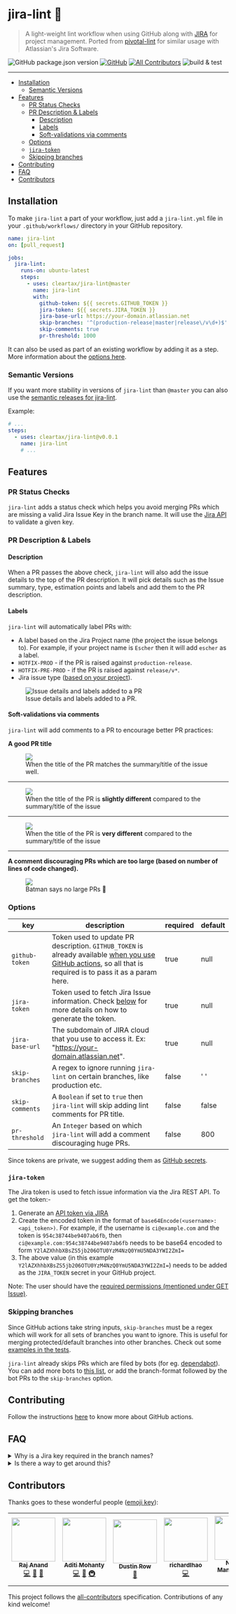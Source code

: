 # jira-lint 🧹

> A light-weight lint workflow when using GitHub along with [JIRA][jira] for project management.
> Ported from [pivotal-lint](https://github.com/ClearTax/pivotal-lint/) for similar usage with Atlassian's Jira Software.

![GitHub package.json version](https://img.shields.io/github/package-json/v/cleartax/jira-lint?style=flat-square)
[![GitHub](https://img.shields.io/github/license/cleartax/jira-lint?style=flat-square)](https://github.com/cleartax/jira-lint/blob/master/LICENSE.md)
[![All Contributors](https://img.shields.io/badge/all_contributors-2-orange.svg?style=flat-square)](#contributors)
![build & test](https://github.com/ClearTax/jira-lint/workflows/lint,%20build%20&%20test/badge.svg)

---

<!-- toc -->

- [Installation](#installation)
  - [Semantic Versions](#semantic-versions)
- [Features](#features)
  - [PR Status Checks](#pr-status-checks)
  - [PR Description & Labels](#pr-description--labels)
    - [Description](#description)
    - [Labels](#labels)
    - [Soft-validations via comments](#soft-validations-via-comments)
  - [Options](#options)
  - [`jira-token`](#jira-token)
  - [Skipping branches](#skipping-branches)
- [Contributing](#contributing)
- [FAQ](#faq)
- [Contributors](#contributors)

<!-- tocstop -->

## Installation

To make `jira-lint` a part of your workflow, just add a `jira-lint.yml` file in your `.github/workflows/` directory in your GitHub repository.

```yml
name: jira-lint
on: [pull_request]

jobs:
  jira-lint:
    runs-on: ubuntu-latest
    steps:
      - uses: cleartax/jira-lint@master
        name: jira-lint
        with:
          github-token: ${{ secrets.GITHUB_TOKEN }}
          jira-token: ${{ secrets.JIRA_TOKEN }}
          jira-base-url: https://your-domain.atlassian.net
          skip-branches: '^(production-release|master|release\/v\d+)$'
          skip-comments: true
          pr-threshold: 1000
```

It can also be used as part of an existing workflow by adding it as a step. More information about the [options here](#options).

### Semantic Versions

If you want more stability in versions of `jira-lint` than `@master` you can also use the [semantic releases for jira-lint](https://github.com/cleartax/jira-lint/releases).

Example:

```yaml
# ...
steps:
  - uses: cleartax/jira-lint@v0.0.1
    name: jira-lint
    # ...
```

## Features

### PR Status Checks

`jira-lint` adds a status check which helps you avoid merging PRs which are missing a valid Jira Issue Key in the branch name. It will use the [Jira API](https://developer.atlassian.com/cloud/jira/platform/rest/v3/) to validate a given key.

### PR Description & Labels

#### Description

When a PR passes the above check, `jira-lint` will also add the issue details to the top of the PR description. It will pick details such as the Issue summary, type, estimation points and labels and add them to the PR description.

#### Labels

`jira-lint` will automatically label PRs with:

- A label based on the Jira Project name (the project the issue belongs to). For example, if your project name is `Escher` then it will add `escher` as a label.
- `HOTFIX-PROD` - if the PR is raised against `production-release`.
- `HOTFIX-PRE-PROD` - if the PR is raised against `release/v*`.
- Jira issue type ([based on your project](https://confluence.atlassian.com/adminjiracloud/issue-types-844500742.html)).

<figure>
 <img src="https://assets1.cleartax-cdn.com/cleargst-frontend/misc/1580891341_jira_lint.png" alt="Issue details and labels added to a PR" />
 <figcaption>
 Issue details and labels added to a PR.
 </figcaption>
</figure>

#### Soft-validations via comments

`jira-lint` will add comments to a PR to encourage better PR practices:

**A good PR title**

<figure>
  <img src="https://user-images.githubusercontent.com/6426069/69525276-c6e62b80-0f8d-11ea-9db4-23d524b5276c.png" />
  <figcaption>When the title of the PR matches the summary/title of the issue well.</figcaption>
</figure>

---

<figure>
  <img src="https://user-images.githubusercontent.com/6426069/69480647-6a6cfa00-0e2f-11ea-8750-4294f686dac7.png" />
  <figcaption>When the title of the PR is <strong>slightly different</strong> compared to the summary/title of the issue</figcaption>
</figure>

---

<figure>
  <img src="https://user-images.githubusercontent.com/6426069/69526103-7243b000-0f8f-11ea-9deb-acb8cbb6610b.png" />
  <figcaption>When the title of the PR is <strong>very different</strong>  compared to the summary/title of the issue</figcaption>
</figure>

---

**A comment discouraging PRs which are too large (based on number of lines of code changed).**

<figure>
  <img src="https://user-images.githubusercontent.com/6426069/69480043-e06e6280-0e29-11ea-8e24-173355c304dd.png" />
  <figcaption>Batman says no large PRs 🦇</figcaption>
</figure>

### Options

| key             | description                                                                                                                                                                                                                                                                                                        | required | default |
| --------------- | ------------------------------------------------------------------------------------------------------------------------------------------------------------------------------------------------------------------------------------------------------------------------------------------------------------------ | -------- | ------- |
| `github-token`  | Token used to update PR description. `GITHUB_TOKEN` is already available [when you use GitHub actions](https://help.github.com/en/actions/automating-your-workflow-with-github-actions/authenticating-with-the-github_token#about-the-github_token-secret), so all that is required is to pass it as a param here. | true     | null    |
| `jira-token`    | Token used to fetch Jira Issue information. Check [below](#jira-token) for more details on how to generate the token.                                                                                                                                                                                              | true     | null    |
| `jira-base-url` | The subdomain of JIRA cloud that you use to access it. Ex: "https://your-domain.atlassian.net".                                                                                                                                                                                                                    | true     | null    |
| `skip-branches` | A regex to ignore running `jira-lint` on certain branches, like production etc.                                                                                                                                                                                                                                    | false    | ' '     |
| `skip-comments` | A `Boolean` if set to `true` then `jira-lint` will skip adding lint comments for PR title.                                                                                                                                                                                                                         | false    | false   |
| `pr-threshold`  | An `Integer` based on which `jira-lint` will add a comment discouraging huge PRs.                                                                                                                                                                                                                                  | false    | 800     |

Since tokens are private, we suggest adding them as [GitHub secrets](https://help.github.com/en/actions/automating-your-workflow-with-github-actions/creating-and-using-encrypted-secrets).

### `jira-token`

The Jira token is used to fetch issue information via the Jira REST API. To get the token:-

1. Generate an [API token via JIRA](https://confluence.atlassian.com/cloud/api-tokens-938839638.html)
2. Create the encoded token in the format of `base64Encode(<username>:<api_token>)`.
   For example, if the username is `ci@example.com` and the token is `954c38744be9407ab6fb`, then `ci@example.com:954c38744be9407ab6fb` needs to be base64 encoded to form `Y2lAZXhhbXBsZS5jb206OTU0YzM4NzQ0YmU5NDA3YWI2ZmI=`
3. The above value (in this example `Y2lAZXhhbXBsZS5jb206OTU0YzM4NzQ0YmU5NDA3YWI2ZmI=`) needs to be added as the `JIRA_TOKEN` secret in your GitHub project.

Note: The user should have the [required permissions (mentioned under GET Issue)](https://developer.atlassian.com/cloud/jira/platform/rest/v3/?utm_source=%2Fcloud%2Fjira%2Fplatform%2Frest%2F&utm_medium=302#api-rest-api-3-issue-issueIdOrKey-get).

### Skipping branches

Since GitHub actions take string inputs, `skip-branches` must be a regex which will work for all sets of branches you want to ignore. This is useful for merging protected/default branches into other branches. Check out some [examples in the tests](https://github.com/ClearTax/jira-lint/blob/08a47ab7a6e2bc235c9e34da1d14eacf9d810bd1/__tests__/utils.test.ts#L33-L44).

`jira-lint` already skips PRs which are filed by bots (for eg. [dependabot](https://github.com/marketplace/dependabot-preview)). You can add more bots to [this list](https://github.com/ClearTax/jira-lint/blob/08a47ab7a6e2bc235c9e34da1d14eacf9d810bd1/src/constants.ts#L4), or add the branch-format followed by the bot PRs to the `skip-branches` option.

## Contributing

Follow the instructions [here](https://help.github.com/en/articles/creating-a-javascript-action#commit-and-push-your-action-to-github) to know more about GitHub actions.

## FAQ

<details>
  <summary>Why is a Jira key required in the branch names?</summary>

The key is required in order to:

- Automate change-logs and release notes ⚙️.
- Automate alerts to QA/Product teams and other external stake-holders 🔊.
- Help us retrospect the sprint progress 📈.

</details>

<details>
  <summary>Is there a way to get around this?</summary>
  Nope 🙅

</details>

[jira]: https://www.atlassian.com/software/jira

## Contributors

Thanks goes to these wonderful people ([emoji key](https://allcontributors.org/docs/en/emoji-key)):

<!-- ALL-CONTRIBUTORS-LIST:START - Do not remove or modify this section -->
<!-- prettier-ignore-start -->
<!-- markdownlint-disable -->
<table>
  <tr>
    <td align="center"><a href="http://hacktivist.in"><img src="https://avatars3.githubusercontent.com/u/4851763?v=4" width="100px;" alt=""/><br /><sub><b>Raj Anand</b></sub></a><br /><a href="https://github.com/ClearTax/jira-lint/commits?author=rajanand02" title="Code">💻</a> <a href="https://github.com/ClearTax/jira-lint/pulls?q=is%3Apr+reviewed-by%3Arajanand02" title="Reviewed Pull Requests">👀</a> <a href="#ideas-rajanand02" title="Ideas, Planning, & Feedback">🤔</a></td>
    <td align="center"><a href="https://aditimohanty.com/?utm_source=github&utm_medium=documentation-allcontributors&utm_content=jira-lint"><img src="https://avatars3.githubusercontent.com/u/6426069?v=4" width="100px;" alt=""/><br /><sub><b>Aditi Mohanty</b></sub></a><br /><a href="https://github.com/ClearTax/jira-lint/commits?author=rheaditi" title="Code">💻</a> <a href="https://github.com/ClearTax/jira-lint/commits?author=rheaditi" title="Documentation">📖</a> <a href="#infra-rheaditi" title="Infrastructure (Hosting, Build-Tools, etc)">🚇</a></td>
    <td align="center"><a href="https://github.com/dustman9000"><img src="https://avatars0.githubusercontent.com/u/3944352?v=4" width="100px;" alt=""/><br /><sub><b>Dustin Row</b></sub></a><br /><a href="https://github.com/ClearTax/jira-lint/pulls?q=is%3Apr+reviewed-by%3Adustman9000" title="Reviewed Pull Requests">👀</a></td>
    <td align="center"><a href="https://github.com/richardlhao"><img src="https://avatars1.githubusercontent.com/u/60636550?v=4" width="100px;" alt=""/><br /><sub><b>richardlhao</b></sub></a><br /><a href="https://github.com/ClearTax/jira-lint/commits?author=richardlhao" title="Code">💻</a></td>
    <td align="center"><a href="https://www.nimeshjm.com/"><img src="https://avatars3.githubusercontent.com/u/2178497?v=4" width="100px;" alt=""/><br /><sub><b>Nimesh Manmohanlal</b></sub></a><br /><a href="https://github.com/ClearTax/jira-lint/commits?author=nimeshjm" title="Documentation">📖</a></td>
    <td align="center"><a href="https://github.com/lwaddicor"><img src="https://avatars2.githubusercontent.com/u/10589338?v=4" width="100px;" alt=""/><br /><sub><b>Lewis Waddicor</b></sub></a><br /><a href="https://github.com/ClearTax/jira-lint/commits?author=lwaddicor" title="Code">💻</a></td>
  </tr>
</table>

<!-- markdownlint-enable -->
<!-- prettier-ignore-end -->

<!-- ALL-CONTRIBUTORS-LIST:END -->

This project follows the [all-contributors](https://github.com/all-contributors/all-contributors) specification. Contributions of any kind welcome!
